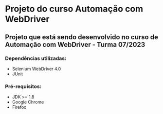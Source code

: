 # Projeto do curso Automação com WebDriver #

## Projeto que está sendo desenvolvido no curso de Automação com WebDriver - Turma 07/2023 ##

### Dependências utilizadas: ###
* Selenium WebDriver 4.0
* JUnit

### Pré-requisitos: ###
* JDK >= 1.8
* Google Chrome
* Firefox
